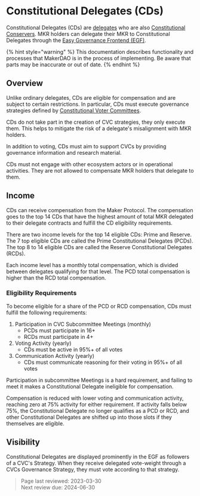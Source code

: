 # Constitutional Delegates (CDs)

Constitutional Delegates (CDs) are [delegates](https://manual.makerdao.com/delegation/overview/what-is-delegation) who are also [Constitutional Conservers](https://endgame.makerdao.com/maker-core/tbc-governance/constitutional-conservers). MKR holders can delegate their MKR to Constitutional Delegates through the [Easy Governance Frontend (EGF)](easy-governance-frontend.md).

{% hint style="warning" %}
This documentation describes functionality and processes that MakerDAO is in the process of implementing. Be aware that parts may be inaccurate or out of date.
{% endhint %}

## Overview

Unlike ordinary delegates, CDs are eligible for compensation and are subject to certain restrictions. In particular, CDs must execute governance strategies defined by [Constitutional Voter Committees](cvc.md).

CDs do not take part in the creation of CVC strategies, they only execute them. This helps to mitigate the risk of a delegate's misalignment with MKR holders.  

In addition to voting, CDs must aim to support CVCs by providing governance information and research material.  

CDs must not engage with other ecosystem actors or in operational activities. They are not allowed to compensate MKR holders that delegate to them.  

## Income
CDs can receive compensation from the Maker Protocol. The compensation goes to the top 14 CDs that have the highest amount of total MKR delegated to their delegate contracts and fulfill the CD eligibility requirements.

There are two income levels for the top 14 eligible CDs: Prime and Reserve. The 7 top eligible CDs are called the Prime Constitutional Delegates (PCDs). The top 8 to 14 eligible CDs are called the Reserve Constitutional Delegates (RCDs).

Each income level has a monthly total compensation, which is divided between delegates qualifying for that level. The PCD total compensation is higher than the RCD total compensation.

### Eligibility Requirements
To become eligible for a share of the PCD or RCD compensation, CDs must fulfill the following requirements:
1) Participation in CVC Subcommittee Meetings (monthly)
    - PCDs must participate in 16+
    - RCDs must participate in 4+
2) Voting Activity (yearly)
    - CDs must be active in 95%+ of all votes
3) Communication Activity (yearly)
    - CDs must communicate reasoning for their voting in 95%+ of all votes

Participation in subcommittee Meetings is a hard requirement, and failing to meet it makes a Constitutional Delegate ineligible for compensation.

Compensation is reduced with lower voting and communication activity, reaching zero at 75% activity for either requirement. If activity falls below 75%, the Constitutional Delegate no longer qualifies as a PCD or RCD, and other Constitutional Delegates are shifted up into those slots if they themselves are eligible.

## Visibility

Constitutional Delegates are displayed prominently in the EGF as followers of a CVC's Strategy. When they receive delegated vote-weight through a CVCs Governance Strategy, they must vote according to that strategy.

>Page last reviewed: 2023-03-30    
>Next review due: 2024-06-30    